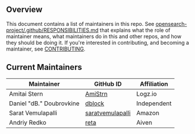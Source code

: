## Overview

This document contains a list of maintainers in this repo. See [opensearch-project/.github/RESPONSIBILITIES.md](https://github.com/opensearch-project/.github/blob/main/RESPONSIBILITIES.md#maintainer-responsibilities) that explains what the role of maintainer means, what maintainers do in this and other repos, and how they should be doing it. If you're interested in contributing, and becoming a maintainer, see [CONTRIBUTING](CONTRIBUTING.md).

## Current Maintainers

| Maintainer               | GitHub ID                                               | Affiliation |
| ------------------------ | ------------------------------------------------------- | ----------- |
| Amitai Stern             | [AmiStrn](https://github.com/AmiStrn)                   | Logz.io     |
| Daniel "dB." Doubrovkine | [dblock](https://github.com/dblock)                     | Independent |
| Sarat Vemulapalli        | [saratvemulapalli](https://github.com/saratvemulapalli) | Amazon      |
| Andriy Redko             | [reta](https://github.com/reta)                         | Aiven       |

